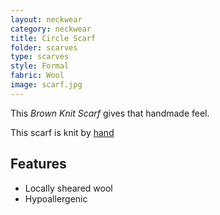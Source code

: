 ```yaml
---
layout: neckwear
category: neckwear
title: Circle Scarf
folder: scarves
type: scarves
style: Formal
fabric: Wool
image: scarf.jpg
---
```


This *Brown Knit Scarf* gives that handmade feel.

This scarf is knit by [hand](http://en.wikipedia.org/wiki/Knit)

## Features

- Locally sheared wool
- Hypoallergenic 


